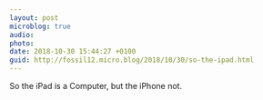 ```yaml
---
layout: post
microblog: true
audio: 
photo: 
date: 2018-10-30 15:44:27 +0100
guid: http://fossil12.micro.blog/2018/10/30/so-the-ipad.html
---
```

So the iPad is a Computer, but the iPhone not.
